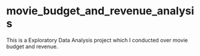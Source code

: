 # movie_budget_and_revenue_analysis
This is a Exploratory Data Analysis project which I conducted over movie budget and revenue.
